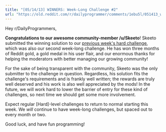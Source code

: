```yaml
---
title: "[05/14/13] WINNERS: Week-Long Challenge #2"
url: "https://old.reddit.com/r/dailyprogrammer/comments/1ebu5l/051413_winners_weeklong_challenge_2/"
---
```


Hey r/DailyProgrammers,

**Congratulations to our awesome community-member /u/Skeeto**! Skeeto submitted the winning solution to our [previous week's hard challenge](http://www.reddit.com/r/dailyprogrammer/comments/1dk7c7/05213_challenge_121_hard_medal_management/), which was also our second week-long challenge. He has won three months of Reddit gold, a gold medal in his user flair, and our enormous thanks for helping the moderators with better managing our growing community!

For the sake of being transparent with the community, Skeeto was the only submitter to the challenge in question. Regardless, his solution fits the challenge's requirements and is frankly well written; the rewards are truly well deserved and his work is also well appreciated by the mods! In the future, we will work hard to lower the barrier of entry for these kind of challenges, so next time we should get some more involvement.

Expect regular [Hard]-level challenges to return to normal starting this week. We *will* continue to have week-long challenges, but spaced out to every month or two.

Good luck, and have fun programming!